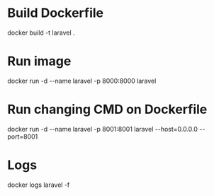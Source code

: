 # Build Dockerfile
docker build -t laravel .

# Run image
docker run -d --name laravel -p 8000:8000 laravel

# Run changing CMD on Dockerfile
docker run -d --name laravel -p 8001:8001 laravel --host=0.0.0.0 --port=8001

# Logs
docker logs laravel -f